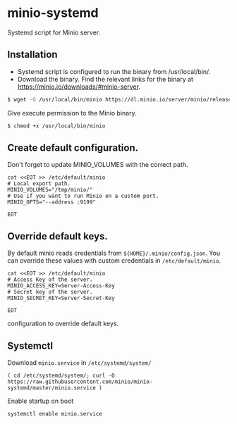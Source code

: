 # minio-systemd

Systemd script for Minio server.

## Installation

- Systemd script is configured to run the binary from /usr/local/bin/.
- Download the binary. Find the relevant links for the binary at https://minio.io/downloads/#minio-server.

```sh
$ wget -O /usr/local/bin/minio https://dl.minio.io/server/minio/release/linux-amd64/minio
```

Give execute permission to the Minio binary.

```sh
$ chmod +x /usr/local/bin/minio
```

## Create default configuration.

Don't forget to update MINIO_VOLUMES with the correct path.
```
cat <<EOT >> /etc/default/minio
# Local export path.
MINIO_VOLUMES="/tmp/minio/"
# Use if you want to run Minio on a custom port.
MINIO_OPTS="--address :9199"

EOT
```

## Override default keys.

By default minio reads credentials from `${HOME}/.minio/config.json`. You can
override these values with custom credentials in `/etc/default/minio`.
```
cat <<EOT >> /etc/default/minio
# Access Key of the server.
MINIO_ACCESS_KEY=Server-Access-Key
# Secret key of the server.
MINIO_SECRET_KEY=Server-Secret-Key

EOT
```

configuration to override default keys.
## Systemctl

Download `minio.service` in  `/etc/systemd/system/`
```
( cd /etc/systemd/system/; curl -O https://raw.githubusercontent.com/minio/minio-systemd/master/minio.service )
```

Enable startup on boot
```
systemctl enable minio.service
```

